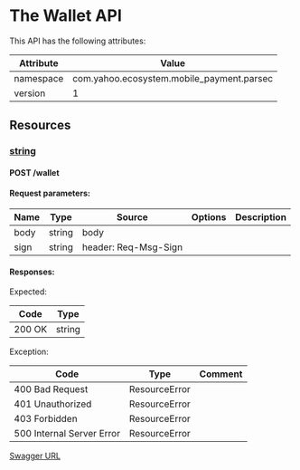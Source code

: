 # The Wallet API

This API has the following attributes:

| Attribute | Value                                     |
|-----------|-------------------------------------------|
| namespace | com.yahoo.ecosystem.mobile_payment.parsec |
| version   | 1                                         |


## Resources

### [string](#string)

#### POST /wallet

#### Request parameters:

| Name | Type   | Source               | Options | Description |
|------|--------|----------------------|---------|-------------|
| body | string | body                 |         |             |
| sign | string | header: Req-Msg-Sign |         |             |


#### Responses:

Expected:

| Code   | Type   |
|--------|--------|
| 200 OK | string |


Exception:

| Code                      | Type          | Comment |
|---------------------------|---------------|---------|
| 400 Bad Request           | ResourceError |         |
| 401 Unauthorized          | ResourceError |         |
| 403 Forbidden             | ResourceError |         |
| 500 Internal Server Error | ResourceError |         |


[Swagger URL](https://git.corp.yahoo.com/pages/ApexTest/Swagger-UI/parsec/swagger-ui/?url=https://git.corp.yahoo.com/pages/ApexTest/project_1503989415696/swagger-json/wallet_swagger.json)
